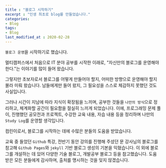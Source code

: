 ```yaml
---
title : "블로그 시작하기"
excerpt : "인생 최초로 blog를 만들었습니다."
categories:
- Blog
tags:
- Blog
last_modified_at : 2020-02-28
---
```




`블로그 운영`을 시작하기로 했습니다.



멀티캠퍼스에서 처음으로 IT 분야 공부를 시작한 이래로, "자신만의 블로그를 운영해야 한다."는 이야기를 많이 들어 왔습니다.

그렇지만 초보자로서 블로그를 어떻게 만들어야 할지, 어떠한 방향으로 운영해야 할지 몰라 미뤄 왔습니다. 남들에게만 들어 왔지, 그 필요성을 스스로 체감하지 못했던 것도 사실입니다.



그러나 시간이 지남에 따라 지식이 확장됨을 느끼며, 공부한 것들을 `나만의 방식`으로 정리하고, 체계화할 공간이 필요함을 절실히 느끼게 되었습니다. 이에, 프로그래밍 문제 풀이, 진행했던 공모전과 프로젝트, 수강한 교육 내용, 자습 내용 등을 정리하며 나만의 `Study Log`를 운영할 생각입니다.



컴린이로서, 블로그를 시작하는 데에 수많은 분들의 도움을 받았습니다.

교육 중 들었던 `Github` 특강, 전반기 동안 강의를 진행해 주셨던 문 강사님의 블로그를 참고해 `Github Pages`와 `jekyll` 기반 블로그 생성의 기본을 익혔습니다. 이 외에 블로그를 개설하는 데 있어 다양한 기술 블로그, 개발공부 블로그 등을 참고했습니다. 도움 받은 모든 분들에게 감사하며, 출처를 명시하는 것을 잊지 않겠습니다.


